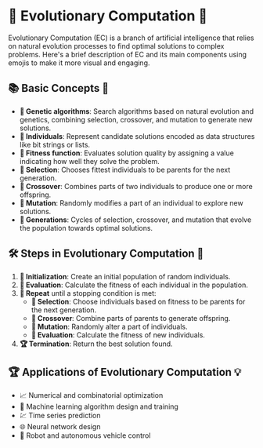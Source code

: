 # 🧬 Evolutionary Computation 🦾
Evolutionary Computation (EC) is a branch of artificial intelligence that relies on natural evolution processes to find optimal solutions to complex problems. Here's a brief description of EC and its main components using emojis to make it more visual and engaging.

## 📚 Basic Concepts 🌟
- **🧬 Genetic algorithms**: Search algorithms based on natural evolution and genetics, combining selection, crossover, and mutation to generate new solutions.
- **🧩 Individuals**: Represent candidate solutions encoded as data structures like bit strings or lists.
- **🏁 Fitness function**: Evaluates solution quality by assigning a value indicating how well they solve the problem.
- **🎰 Selection**: Chooses fittest individuals to be parents for the next generation.
- **💑 Crossover**: Combines parts of two individuals to produce one or more offspring.
- **🎲 Mutation**: Randomly modifies a part of an individual to explore new solutions.
- **🔄 Generations**: Cycles of selection, crossover, and mutation that evolve the population towards optimal solutions.
## 🛠️ Steps in Evolutionary Computation 🚀
1. **🌱 Initialization**: Create an initial population of random individuals.
2. **🏁 Evaluation**: Calculate the fitness of each individual in the population.
3. **🔄 Repeat** until a stopping condition is met:
    - **🎰 Selection**: Choose individuals based on fitness to be parents for the next generation.
    - **💑 Crossover**: Combine parts of parents to generate offspring.
    - **🎲 Mutation**: Randomly alter a part of individuals.
    - **🏁 Evaluation**: Calculate the fitness of new individuals.
4. **🏆 Termination**: Return the best solution found.
## 🏆 Applications of Evolutionary Computation 💡
- 📈 Numerical and combinatorial optimization
- 🤖 Machine learning algorithm design and training
- 💹 Time series prediction
- 🌐 Neural network design
- 🚗 Robot and autonomous vehicle control


